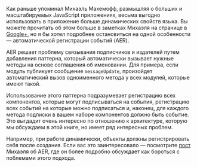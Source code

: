 <!-- ### Развитие идей медиатора: автоматическая регистрация событий -->

Как раньше упоминал Михаэль Махемофф, размышляя о больших и масштабируемых 
JavaScript приложениях, весьма выгодно использовать в приложение больше динамических
свойств языка. Вы можете прочитать об этом больше в заметках Михаэля на странице
в [Google+][12], но я бы хотел подробнее остановиться на одной особенности —
автоматической регистрации событий (AER).

AER решает проблему связывания подписчиков и издателей путем добавления паттерна,
который автоматически вызывает нужные методы на основе соглашения об именовании.
Для примера, если модуль публикует сообщение `messageUpdate`, произойдет
автоматический вызов одноименного метода у всех модулей, которые имеют такой.

Использование этого паттерна подразумевает регистрацию всех компонентов,
которые могут подписываться на события, регистрацию всех событий на которые
можно подписаться и, наконец, для каждого метода подписки в вашем наборе
компонентов должно быть событие. Это выгдадит очень интересно по отношению
к архитектуре, которую мы обсуждаем в этой книге, но имеет ряд интересных
проблем.

Например, при работе динамически, объекты должны регистрировать себя после
создания. Если вас это заинтересовало — посмотрите [пост][13] Михаэля об AER,
где он более подробно обсуждает как бороться с поблемами этого подхода.

[12]: https://plus.google.com/106413090159067280619/posts/hDZkVrDXZR6
[13]: http://softwareas.com/automagic-event-registration